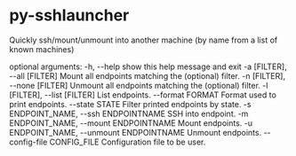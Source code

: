 py-sshlauncher
==============

Quickly ssh/mount/unmount into another machine (by name from a list of known machines)

optional arguments:
  -h, --help            show this help message and exit
  -a [FILTER], --all [FILTER]
                        Mount all endpoints matching the (optional) filter.
  -n [FILTER], --none [FILTER]
                        Unmount all endpoints matching the (optional) filter.
  -l [FILTER], --list [FILTER]
                        List endpoints.
  --format FORMAT       Format used to print endpoints.
  --state STATE         Filter printed endpoints by state.
  -s ENDPOINT_NAME, --ssh ENDPOINTNAME
                        SSH into endpoint.
  -m ENDPOINT_NAME, --mount ENDPOINTNAME
                        Mount endpoints.
  -u ENDPOINT_NAME, --unmount ENDPOINTNAME
                        Unmount endpoints.
  --config-file CONFIG_FILE
                        Configuration file to be user.
